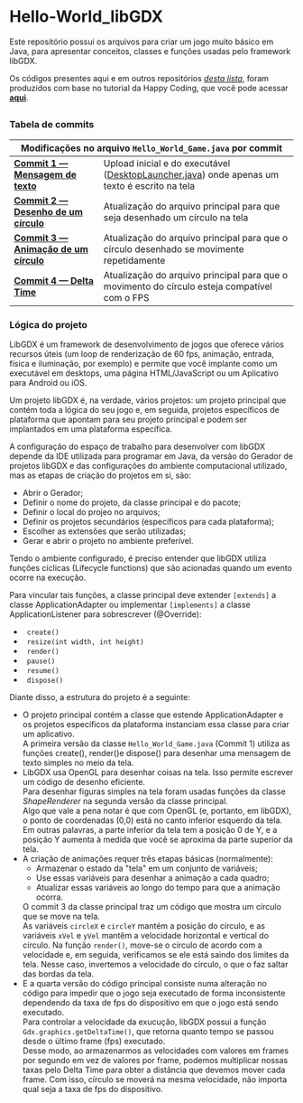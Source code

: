 <h1>Hello-World_libGDX</h1>
<p>Este repositório possui os arquivos para criar um jogo muito básico em Java, para apresentar conceitos, classes e funções usadas pelo framework libGDX.</p>
<p>Os códigos presentes aqui e em outros repositórios <a href="https://github.com/stars/luc-gh/lists/estudo-sobre-o-framework-libgdx"><i>desta lista</i></a>, foram produzidos com base no tutorial da Happy Coding, que você pode acessar <a href="https://happycoding.io/tutorials/libgdx/hello-world"><b>aqui</b></a>.</p>
<h2></h2>
<h3>Tabela de commits</h3>
<div>
  <table align="center">
    <thead align="center"><th colspan="2">Modificações no arquivo <code>Hello_World_Game.java</code> por commit</th></thead>
    <tr><td><a href="https://github.com/luc-gh/Hello-World_libGDX/blob/685c3ec07d2a894679eb26405e1878d954c1f1dc/core/src/com/libgdx/hello/Hello_World_Game.java">
    <b>Commit 1 — Mensagem de texto</b></a></td>
    <td>Upload inicial e do executável 
    (<a href="https://github.com/luc-gh/Hello-World_libGDX/blob/main/desktop/src/com/libgdx/hello/DesktopLauncher.java">DesktopLauncher.java</a>) 
    onde apenas um texto é escrito na tela</td></tr><tr><td>
    <a href="https://github.com/luc-gh/Hello-World_libGDX/blob/71a12616cdf192969795e573a80ee946d175899a/core/src/com/libgdx/hello/Hello_World_Game.java">
    <b>Commit 2 — Desenho de um círculo</b></a></td>
    <td>Atualização do arquivo principal para que seja desenhado um círculo na tela</td></tr>
    <tr><td><a href="https://github.com/luc-gh/Hello-World_libGDX/blob/1239bb3790c5b2cb0410cb405694ad3e35d19b44/core/src/com/libgdx/hello/Hello_World_Game.java">
    <b>Commit 3 — Animação de um círculo</b></a></td>
    <td>Atualização do arquivo principal para que o círculo desenhado se movimente repetidamente</td></tr>
    <tr><td><a href="https://github.com/luc-gh/Hello-World_libGDX/blob/main/core/src/com/libgdx/hello/Hello_World_Game.java">
    <b>Commit 4 — Delta Time</b></a></td>
    <td>Atualização do arquivo principal para que o movimento do círculo esteja compatível com o FPS</td></tr>
  </table>  
</div>

<div>
  <h3>Lógica do projeto</h3>
  <p>LibGDX é um framework de desenvolvimento de jogos que oferece vários recursos úteis (um loop de renderização de 60 fps, animação,
  entrada, física e iluminação, por exemplo) e permite que você implante como um executável em desktops, uma página HTML/JavaScript ou 
  um Aplicativo para Android ou iOS.</p>
  <p>Um projeto libGDX é, na verdade, vários projetos: um projeto principal que contém toda a lógica do seu jogo e, em seguida, 
  projetos específicos de plataforma que apontam para seu projeto principal e podem ser implantados em uma plataforma específica.</p>
  <p>A configuração do espaço de trabalho para desenvolver com libGDX depende da IDE utilizada para programar em Java, da versão do Gerador 
  de projetos libGDX e das configurações do ambiente computacional utilizado, mas as etapas de criação do projetos em si, são:</p>
  <ul>
    <li> Abrir o Gerador;</li>
    <li> Definir o nome do projeto, da classe principal e do pacote;</li>
    <li> Definir o local do projeo no arquivos;</li>
    <li> Definir os projetos secundários (específicos para cada plataforma);</li>
    <li> Escolher as extensões que serão utilizadas;</li>
    <li> Gerar e abrir o projeto no ambiente preferível.</li>
  </ul>
  <p>Tendo o ambiente configurado, é preciso entender que libGDX utiliza funções cíclicas (Lifecycle functions) que são acionadas quando um evento 
  ocorre na execução.</p>
  <p>Para vincular tais funções, a classe principal deve extender <code>[extends]</code> a classe ApplicationAdapter ou implementar 
  <code>[implements]</code> a classe ApplicationListener para sobrescrever (@Override):</p>
  <ul>
    <li><code> create() </code></li>
    <li><code> resize(int width, int height) </code></li>
    <li><code> render() </code></li>
    <li><code> pause() </code></li>
    <li><code> resume() </code></li>
    <li><code> dispose() </code></li>
  </ul>
  <p>Diante disso, a estrutura do projeto é a seguinte:</p>
  <ul>
    <li>
      O projeto principal contém a classe que estende ApplicationAdapter e os projetos específicos da 
      plataforma instanciam essa classe para criar um aplicativo.<br>
      A primeira versão da classe <code>Hello_World_Game.java</code> (Commit 1) utiliza as funções create(), render()e dispose() para
      desenhar uma mensagem de texto simples no meio da tela.<br>
    </li>
    <li>
      LibGDX usa OpenGL para desenhar coisas na tela. Isso permite escrever um código de desenho eficiente.<br>
      Para desenhar figuras simples na tela foram usadas funções da classe <i>ShapeRenderer</i> na segunda versão da classe principal.<br>
      Algo que vale a pena notar é que com OpenGL (e, portanto, em libGDX), o ponto de coordenadas (0,0) está no canto inferior esquerdo da tela.<br>
      Em outras palavras, a parte inferior da tela tem a posição 0 de Y, e a posição Y aumenta à medida que você se aproxima da parte superior da tela.<br>
    </li>
    <li>
      A criação de animações requer três etapas básicas (normalmente):<br>
      <ul>
        <li>
          Armazenar o estado da "tela" em um conjunto de variáveis;
        </li>
        <li>
          Use essas variáveis para desenhar a animação a cada quadro;
        </li>
        <li>
          Atualizar essas variáveis ao longo do tempo para que a animação ocorra.
        </li>
      </ul>
      O commit 3 da classe principal traz um código que mostra um círculo que se move na tela.<br>
      As variáveis <code>circleX</code> e <code>circleY</code> mantém a posição do círculo, e as variáveis <code>xVel</code> e <code>yVel</code> 
      mantêm a velocidade horizontal e 
      vertical do círculo. Na função <code>render()</code>, move-se o círculo de acordo com a velocidade e, em seguida, verificamos se ele está saindo 
      dos limites da tela. Nesse caso, invertemos a velocidade do círculo, o que o faz saltar das bordas da tela.
    </li>
    <li>
      E a quarta versão do código principal consiste numa alteração no código para impedir que o jogo seja executado de forma inconsistente 
      dependendo da taxa de fps do dispositivo em que o jogo está sendo executado.<br>
      Para controlar a velocidade da exucução, libGDX possui a função <code>Gdx.graphics.getDeltaTime()</code>, que retorna quanto tempo se passou desde 
      o último frame (fps) executado.<br>
      Desse modo, ao armazenarmos as velocidades com valores em frames por segundo em vez de valores por frame, podemos multiplicar nossas taxas pelo 
      Delta Time para obter a distância que devemos mover cada frame. 
      Com isso, círculo se moverá na mesma velocidade, não importa qual seja a taxa de fps do dispositivo.
    </li>
  </ul>
</div>
